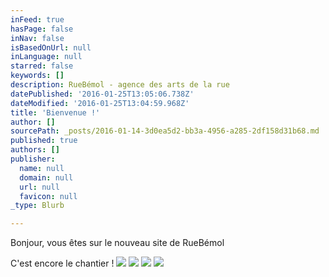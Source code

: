 ```yaml
---
inFeed: true
hasPage: false
inNav: false
isBasedOnUrl: null
inLanguage: null
starred: false
keywords: []
description: RueBémol - agence des arts de la rue
datePublished: '2016-01-25T13:05:06.738Z'
dateModified: '2016-01-25T13:04:59.968Z'
title: 'Bienvenue !'
author: []
sourcePath: _posts/2016-01-14-3d0ea5d2-bb3a-4956-a285-2df158d31b68.md
published: true
authors: []
publisher:
  name: null
  domain: null
  url: null
  favicon: null
_type: Blurb

---
```

Bonjour, vous êtes sur le nouveau site de RueBémol

C'est encore le chantier !
![](https://the-grid-user-content.s3-us-west-2.amazonaws.com/d98098c6-febf-4ed8-be03-4946dd18b727.jpg)
![](https://the-grid-user-content.s3-us-west-2.amazonaws.com/1d1f9612-2c25-4472-abb3-41363b04b48f.jpg)
![](https://the-grid-user-content.s3-us-west-2.amazonaws.com/833be83f-a4fe-494e-8cbf-20b239f3b2d7.jpg)
![](https://the-grid-user-content.s3-us-west-2.amazonaws.com/d594ba77-bb45-4a58-a1c1-34d5866a45d2.jpg)